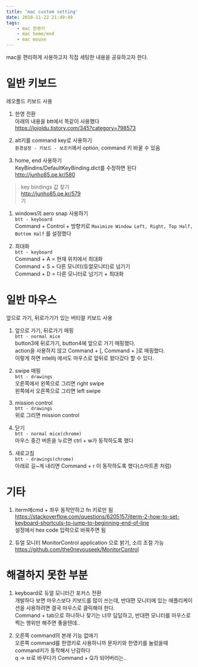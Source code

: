 ```yaml
---
title: 'mac custom setting'
date: 2018-11-22 21:49:49
tags:
    - mac 한영키
    - mac home/end
    - mac mouse
---
```


mac을 편리하게 사용하고자 직접 세팅한 내용을 공유하고자 한다.  

# 일반 키보드
레오폴드 키보드 사용  

1. 한영 전환  
아래의 내용을 btt에서 똑같이 사용했다  
<https://jojoldu.tistory.com/345?category=798573>  

1. alt키를 command key로 사용하기  
`환경설정 - 키보드 - 보조키`에서 option, command 키 바꿀 수 있음

1. home, end 사용하기  
KeyBindins/DefaultKeyBinding.dict를 수정하면 된다  
<http://junho85.pe.kr/580>  
> key bindings 값 찾기  
<http://junho85.pe.kr/579>  
기

1. windows의 aero snap 사용하기  
`btt - keyboard`  
Command + Control + 방향키로 `Maximize Window Left, Right, Top Half, Bottom Half` 를 설정했다  

1. 최대화  
`btt - keyboard`  
Command + A = 현재 위치에서 최대화  
Command + S = 다른 모니터(듀얼모니터)로 넘기기  
Command + D = 다른 모니터로 넘기기 + 최대화  

# 일반 마우스
앞으로 가기, 뒤로가기가 있는 버티컬 키보드 사용  

1. 앞으로 가기, 뒤로가기 매핑  
`btt - normal mice`  
button3에 뒤로가기, button4에 앞으로 가기 매핑했다.  
action을 사용하지 않고 Command + [, Command + ]로 매핑했다.  
이렇게 하면 intellij 에서도 마우스로 앞뒤로 왔다갔다 할 수 있다.  

1. swipe 매핑  
`btt - drawings`  
오른쪽에서 왼쪽으로 그리면 right swipe  
왼쪽에서 오른쪽으로 그리면 left swipe  

1. mission control  
`btt - drawings`  
위로 그리면 mission control  

1. 닫기  
`btt - normal mice(chrome)`  
마우스 중간 버튼을 누르면 ctrl + w가 동작하도록 했다  

1. 새로고침  
`btt - drawings(chrome)`  
아래로 길~게 내리면 Command + r 이 동작하도록 했다(스마트폰 처럼)  

# 기타
1. iterm에cmd + 좌우 동작안하고 fn 키로만 됨
<https://stackoverflow.com/questions/6205157/iterm-2-how-to-set-keyboard-shortcuts-to-jump-to-beginning-end-of-line>  
설정에서 hex code 입력으로 바꿔주면 됨

2. 듀얼 모니터
MonitorControl application 으로 밝기, 소리 조절 가능
<https://github.com/the0neyouseek/MonitorControl>  

# 해결하지 못한 부분
1. keyboard로 듀얼 모니터간 포커스 전환  
개발하다 보면 마우스보다 키보드를 많이 쓰는데, 반대편 모니터에 있는 애플리케이션을 사용하려면 결국 마우스로 클릭해야 한다.  
Command + tab으로 하나하나 찾기는 너무 답답하고, 반대편 모니터를 마우스로 찍는 행위만 해주면 좋을텐데..  

2. 오른쪽 command의 본래 기능 없애기  
오른쪽 command를 한영키로 사용하니까 문자키와 한영키를 눌렀을때 command키가 동작해서 난감하다  
q -> ㅂ로 바꾸다가 Command + Q가 되어버리는..  

<!-- more -->
